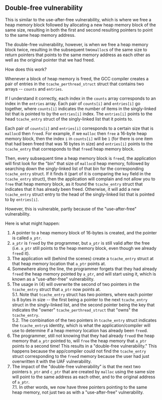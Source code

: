 ## Double-free vulnerability

This is similar to the use-after-free vulnerability, which is where we free a heap memory block followed by allocating a new heap memory block of the same size, resulting in both the first and second resulting pointers to point to the same heap memory address.

The double-free vulnerability, however, is when we free a heap memory block twice, resulting in the subsequent two`malloc`s of the same size to return pointers that points to the same memory address as each other as well as the original pointer that we had freed.

How does this work?

Whenever a block of heap memory is freed, the GCC compiler creates a pair of entries in the `tcache_perthread_struct` struct that contains two arrays -- `counts` and `entries`.

If I understand it correctly, each index in the `counts` array corresponds to an index in the `entries` array. Each pair of `counts[i]` and `entries[i]` go together, where `counts[i]` indicates the number of items in the singly-linked list that is pointed to by the `entries[i]` index. The `entries[i]` points to the head `tcache_entry` struct of the singly-linked list that it points to.

Each pair of `counts[i]` and `entries[i]` corresponds to a certain size that is `malloc`d then `free`d. For example, if we `malloc` then `free` a 16-byte heap memory block, then the index `i` in `counts[i]` will be `1` (for there is one item that had been freed that was 16 bytes in size) and `entries[i]` points to the `tcache_entry` that corresponds to that `free`d heap memory block.

Then, every subsequent time a heap memory block is `free`d, the application will first look for the "bin" that size of `malloc`d heap memory, followed by searching down the singly-linked list of that bin for the corresponding `tcache_entry` struct. If it finds it (part of it is comparing the `key` field in the `tcache_entry` struct), then the application will complain and not allow you to `free` that heap memory block, as it found the `tcache_entry` struct that indicates that it has already been freed. Otherwise, it will add a new `tcache_entry` struct entry to the head of the singly-linked list that is pointed to by `entries[i]`.

However, this is vulnerable, partly because of the "use-after-free" vulnerability.

Here is what might happen:

1. A pointer to a heap memory block of 16-bytes is created, and the pointer is called `a_ptr`.
2. `a_ptr` is `free`d by the programmer, but `a_ptr` is still valid after the free (i.e. `a_ptr` still points to the heap memory block, even though we already `free`d it).
3. The application will (behind the scenes) create a `tcache_entry` struct at that heap memory location that `a_ptr` points at.
4. Somewhere along the line, the programmer forgets that they had already `free`d the heap memory pointed by `a_ptr`, and will start using it, which is known as a "use-after-free" vulnerability.
5. The usage in (4) will overwrite the second of two pointers in the `tcache_entry` struct that `a_ptr` now points at.<br/>
5.1. Note that `tcache_entry` struct has two pointers, where each pointer is 8 bytes in size -- the first being a pointer to the next `tcache_entry` struct in the singly-linked list, and the second pointer being the key that indicates the "owner" `tcache_perthread_struct` that "owns" the `tcache_entry`.<br/>
5.2. The combination of the two pointers in `tcache_entry` struct indicates the `tcache_entry`s identity, which is what the application/compiler will use to determine if a heap memory location has already been `free`d.
6. The programmer, still not knowing that they had already `free`d the heap memory that `a_ptr` pointed to, will `free` the heap memory that `a_ptr` points to a second time! This results in a "double-free vulnerability." This happens because the app/compiler could not find the `tcache_entry` struct corresponding to the `free`d memory because the user had just overwritten it with the UAF vulnerability.
7. The impact of the "double-free vulnerability" is that the next two pointers `b_ptr` and `c_ptr` that are created by `malloc` using the same size will point to the same address as each other, and to the original address of `a_ptr`.<br/>
7.1. In other words, we now have three pointers pointing to the same heap memory, not just two as with a "use-after-free" vulnerability.
